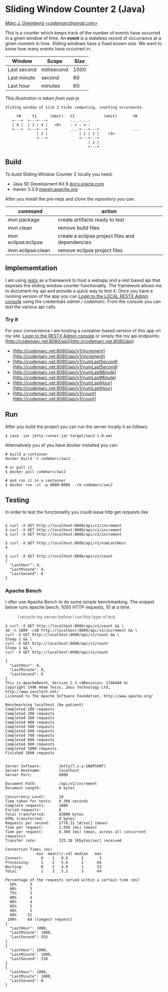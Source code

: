 # Sliding Window Counter 2 (Java)
[*Marc J. Greenberg &lt;codemarc@gmail.com&gt;*](mailto:codemarc@gmail.com)


This is a counter which keeps track of the number of events have occurred in a given 
window of time. An __event__ is a stateless record of occurrance at a given moment in 
time.  Sliding windows have a fixed known size.  We want to know how many events have 
occurred in:  

Window      | Scope       | Size 
------      | -----       | ---- 
Last second | millisecond | 1000
Last minute | second      | 60
Last hour   | minutes     | 60


_This illustration is taken from eep-js_

``` text
Sliding window of size 2 ticks computing, counting occurances.

     t0     t1      (emit)   t2             (emit)       tN
   +---+  +---+---+          -...-...-
   | 4 |  | 2 | 4 |   <6>    : x : x :
   +---+  +---+---+          _...+---+---+               ...
              | 2 |              | 2 | 1 |    <3>
              +---+              +---+---+
                                     | 2 |
                                     +---+
```
 
## Build
 
To build Sliding Window Counter 2 locally you need: 

 * Java SE Development Kit 8 [docs.oracle.com](http://docs.oracle.com/javase/8/docs/)  
 * maven 3.3.9 [maven.apache.org](https://maven.apache.org)
    

After you install the pre-reqs and clone the repository you can:  

command                 | action
----------------------- | -------------
mvn package             | create artifacts ready to test
mvn clean               | remove build files
mvn eclipse:eclipse     | create a eclipse project files and dependencies
mvn eclipse:clean       | remove eclipse project files
  
  
## Implememtation
I am using [restx](http://restx.io) as a framework to host a webapp and a rest based api that 
exposes the sliding window counter functionality. The framework allows me to document 
my api and provide a quick way to test it. Once you have a running version of the app you can 
[Login to the LOCAL RESTX Admin console](http://localhost:8080/api/@/ui/api-docs/#/?groups=default) 
using the credentials _admin_ / _codemarc_. From the console you can test the various api calls. 

### Try it
For your convenience I am hosting a container based 
version of this app on my site. [Login to the RESTX Admin console](http://localhost:8080/api/@/ui/api-docs/#/?groups=default) 
or simply the my api endpoints: [http://codemarc.net:8080/api](http://codemarc.net:8080/api)

* [http://codemarc.net:8080/api/v1/increment](http://codemarc.net:8080/api/v1/increment)
* [http://codemarc.net:8080/api/v1/numLastSecond](http://codemarc.net:8080/api/v1/numLastSecond)
* [http://codemarc.net:8080/api/v1/numLastMinute](http://codemarc.net:8080/api/v1/numLastMinute)
* [http://codemarc.net:8080/api/v1/numLastHour](http://codemarc.net:8080/api/v1/numLastHour)
* [http://codemarc.net:8080/api/v1/count](http://codemarc.net:8080/api/v1/count)


## Run 

After you build the project you can run the server locally it as follows:
```
$ java -jar jetty-runner.jar target/swc2-1.0.war
```

Alternatively you of you have docker installed you can:
``` code
# build a container 
docker build -t codemarc/swc2 .

# or pull it
$ docker pull codemarc/swc2

# and run it in a container
$ docker run -it -p 8080:8080 --rm codemarc/swc2
```

## Testing
In order to test the functionality you could issue http get requests like
``` code

$ curl -X GET http://localhost:8080/api/v1/increment
$ curl -X GET http://localhost:8080/api/v1/increment
$ curl -X GET http://localhost:8080/api/v1/increment

$ curl -X GET http://localhost:8080/api/v1/numLastHour
4

$ curl -X GET http://localhost:8080/api/v1/count
{
  "LastHour": 4,
  "LastMinute": 4,
  "LastSecond": 0
}
```

### Apache Bench
I ofter use Apache Bench to do some simple benchmarking.
The snippet below runs apache bench, 1000 HTTP requests, 10 at a time.  

> I recycle my server before I run this type of test

``` code
$ curl -X GET http://localhost:8080/api/v1/count && \
ab -n 1000 -c10 http://localhost:8080/api/v1/increment && \
curl -X GET http://localhost:8080/api/v1/count && \
Sleep 1 && \
curl -X GET http://localhost:8080/api/v1/count 
Sleep 1 && \
curl -X GET http://localhost:8080/api/v1/count 

{
  "LastHour": 0,
  "LastMinute": 0,
  "LastSecond": 0
}
This is ApacheBench, Version 2.3 <$Revision: 1748469 $>
Copyright 1996 Adam Twiss, Zeus Technology Ltd, http://www.zeustech.net/
Licensed to The Apache Software Foundation, http://www.apache.org/

Benchmarking localhost (be patient)
Completed 100 requests
Completed 200 requests
Completed 300 requests
Completed 400 requests
Completed 500 requests
Completed 600 requests
Completed 700 requests
Completed 800 requests
Completed 900 requests
Completed 1000 requests
Finished 1000 requests


Server Software:        Jetty(7.x.y-SNAPSHOT)
Server Hostname:        localhost
Server Port:            8080

Document Path:          /api/v1/increment
Document Length:        0 bytes

Concurrency Level:      10
Time taken for tests:   0.360 seconds
Complete requests:      1000
Failed requests:        0
Total transferred:      83000 bytes
HTML transferred:       0 bytes
Requests per second:    2778.31 [#/sec] (mean)
Time per request:       3.599 [ms] (mean)
Time per request:       0.360 [ms] (mean, across all concurrent requests)
Transfer rate:          225.20 [Kbytes/sec] received

Connection Times (ms)
              min  mean[+/-sd] median   max
Connect:        0    1   0.5      1       3
Processing:     1    2   5.4      2      64
Waiting:        0    2   4.9      1      53
Total:          1    3   5.3      3      64

Percentage of the requests served within a certain time (ms)
  50%      3
  66%      3
  75%      3
  80%      4
  90%      4
  95%      5
  98%      5
  99%     52
 100%     64 (longest request)
{
  "LastHour": 1000,
  "LastMinute": 1000,
  "LastSecond": 553
}
{
  "LastHour": 1000,
  "LastMinute": 1000,
  "LastSecond": 210
}
{
  "LastHour": 1000,
  "LastMinute": 1000,
  "LastSecond": 0
}
